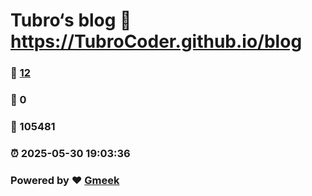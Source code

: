 # Tubro‘s blog :link: https://TubroCoder.github.io/blog 
### :page_facing_up: [12](https://TubroCoder.github.io/blog/tag.html) 
### :speech_balloon: 0 
### :hibiscus: 105481 
### :alarm_clock: 2025-05-30 19:03:36 
### Powered by :heart: [Gmeek](https://github.com/Meekdai/Gmeek)
